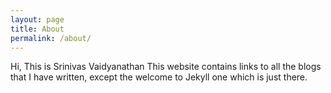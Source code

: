 ```yaml
---
layout: page
title: About
permalink: /about/
---
```


Hi, This is Srinivas Vaidyanathan This website contains links to all the blogs that I have written, except the welcome to Jekyll one which is just there.